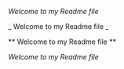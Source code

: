 *Welcome to my Readme file*

_ Welcome to my Readme file _ 


** Welcome to my Readme file **


*Welcome to my Readme file*